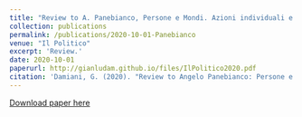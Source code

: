 ```yaml
---
title: "Review to A. Panebianco, Persone e Mondi. Azioni individuali e ordine internazionale."
collection: publications
permalink: /publications/2020-10-01-Panebianco
venue: "Il Politico"
excerpt: 'Review.'
date: 2020-10-01
paperurl: http://gianludam.github.io/files/IlPolitico2020.pdf
citation: 'Damiani, G. (2020). "Review to Angelo Panebianco: Persone e Mondi." <i>Il Politico</i>. 252(1).'
---
```


[Download paper here](http://gianludam.github.io/files/IlPolitico2020.pdf)
